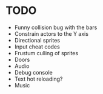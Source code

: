 # TODO
- Funny collision bug with the bars
- Constrain actors to the Y axis
- Directional sprites
- Input cheat codes
- Frustum culling of sprites
- Doors
- Audio
- Debug console
- Text hot reloading?
- Music